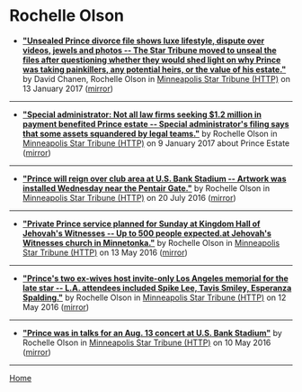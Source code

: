 # Rochelle Olson

 - [**"Unsealed Prince divorce file shows luxe lifestyle, dispute over videos, jewels and photos -- The Star Tribune moved to unseal the files after questioning whether they would shed light on why Prince was taking painkillers, any potential heirs, or the value of his estate."**](http://www.startribune.com/unsealed-prince-divorce-file-shows-luxe-lifestyle-dispute-over-videos-jewels-and-photos/410652845/) by David Chanen, Rochelle Olson in [Minneapolis Star Tribune (HTTP)](http://www.startribune.com/) on 13 January 2017 ([mirror](https://web.archive.org/web/*/http://www.startribune.com/unsealed-prince-divorce-file-shows-luxe-lifestyle-dispute-over-videos-jewels-and-photos/410652845/))

----

 - [**"Special administrator: Not all law firms seeking $1.2 million in payment benefited Prince estate -- Special administrator's filing says that some assets squandered by legal teams."**](http://www.startribune.com/special-administrator-not-all-law-firms-seeking-1-2-million-in-payment-benefitted-prince-estate/410134635/) by Rochelle Olson in [Minneapolis Star Tribune (HTTP)](http://www.startribune.com/) on 9 January 2017 about Prince Estate ([mirror](https://web.archive.org/web/*/http://www.startribune.com/special-administrator-not-all-law-firms-seeking-1-2-million-in-payment-benefitted-prince-estate/410134635/))

----

 - [**"Prince will reign over club area at U.S. Bank Stadium -- Artwork was installed Wednesday near the Pentair Gate."**](http://www.startribune.com/prince-will-reign-over-club-area-at-u-s-bank-stadium/387655201/) by Rochelle Olson in [Minneapolis Star Tribune (HTTP)](http://www.startribune.com/) on 20 July 2016 ([mirror](https://web.archive.org/web/*/http://www.startribune.com/prince-will-reign-over-club-area-at-u-s-bank-stadium/387655201/))

----

 - [**"Private Prince service planned for Sunday at Kingdom Hall of Jehovah's Witnesses -- Up to 500 people expected.at Jehovah's Witnesses church in Minnetonka."**](http://www.startribune.com/private-prince-service-planned-for-sunday-at-his-minnetonka-church/379413181/) by Rochelle Olson in [Minneapolis Star Tribune (HTTP)](http://www.startribune.com/) on 13 May 2016 ([mirror](https://web.archive.org/web/*/http://www.startribune.com/private-prince-service-planned-for-sunday-at-his-minnetonka-church/379413181/))

----

 - [**"Prince's two ex-wives host invite-only Los Angeles memorial for the late star -- L.A. attendees included Spike Lee, Tavis Smiley, Esperanza Spalding."**](http://www.startribune.com/prince-s-two-ex-wives-play-host-to-invite-only-los-angeles-memorial-for-the-late-star/379215501/) by Rochelle Olson in [Minneapolis Star Tribune (HTTP)](http://www.startribune.com/) on 12 May 2016 ([mirror](https://web.archive.org/web/*/http://www.startribune.com/prince-s-two-ex-wives-play-host-to-invite-only-los-angeles-memorial-for-the-late-star/379215501/))

----

 - [**"Prince was in talks for an Aug. 13 concert at U.S. Bank Stadium"**](http://www.startribune.com/prince-was-in-talks-for-an-aug-13-concert-at-u-s-bank-stadium/378822271/) by Rochelle Olson in [Minneapolis Star Tribune (HTTP)](http://www.startribune.com/) on 10 May 2016 ([mirror](https://web.archive.org/web/*/http://www.startribune.com/prince-was-in-talks-for-an-aug-13-concert-at-u-s-bank-stadium/378822271/))

----

[Home](../)
